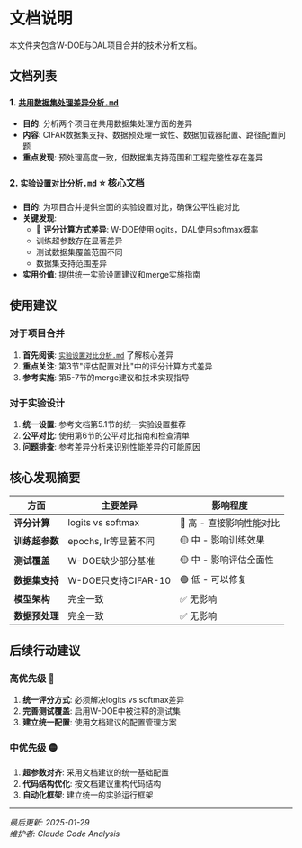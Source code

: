 # 文档说明

本文件夹包含W-DOE与DAL项目合并的技术分析文档。

## 文档列表

### 1. [`共用数据集处理差异分析.md`](./共用数据集处理差异分析.md)
- **目的**: 分析两个项目在共用数据集处理方面的差异
- **内容**: CIFAR数据集支持、数据预处理一致性、数据加载器配置、路径配置问题
- **重点发现**: 预处理高度一致，但数据集支持范围和工程完整性存在差异

### 2. [`实验设置对比分析.md`](./实验设置对比分析.md) ⭐ **核心文档**
- **目的**: 为项目合并提供全面的实验设置对比，确保公平性能对比
- **关键发现**: 
  - 🚨 **评分计算方式差异**: W-DOE使用logits，DAL使用softmax概率
  - 训练超参数存在显著差异
  - 测试数据集覆盖范围不同
  - 数据集支持范围差异
- **实用价值**: 提供统一实验设置建议和merge实施指南

## 使用建议

### 对于项目合并
1. **首先阅读**: [`实验设置对比分析.md`](./实验设置对比分析.md) 了解核心差异
2. **重点关注**: 第3节"评估配置对比"中的评分计算方式差异
3. **参考实施**: 第5-7节的merge建议和技术实现指导

### 对于实验设计
1. **统一设置**: 参考文档第5.1节的统一实验设置推荐
2. **公平对比**: 使用第6节的公平对比指南和检查清单
3. **问题排查**: 参考差异分析来识别性能差异的可能原因

## 核心发现摘要

| 方面 | 主要差异 | 影响程度 |
|------|----------|----------|
| **评分计算** | logits vs softmax | 🔴 高 - 直接影响性能对比 |
| **训练超参数** | epochs, lr等显著不同 | 🟡 中 - 影响训练效果 |
| **测试覆盖** | W-DOE缺少部分基准 | 🟡 中 - 影响评估全面性 |
| **数据集支持** | W-DOE只支持CIFAR-10 | 🟢 低 - 可以修复 |
| **模型架构** | 完全一致 | ✅ 无影响 |
| **数据预处理** | 完全一致 | ✅ 无影响 |

## 后续行动建议

### 高优先级 🔴
1. **统一评分方式**: 必须解决logits vs softmax差异
2. **完善测试覆盖**: 启用W-DOE中被注释的测试集
3. **建立统一配置**: 使用文档建议的配置管理方案

### 中优先级 🟡  
1. **超参数对齐**: 采用文档建议的统一基础配置
2. **代码结构优化**: 按文档建议重构代码结构
3. **自动化框架**: 建立统一的实验运行框架

---

*最后更新: 2025-01-29*  
*维护者: Claude Code Analysis*